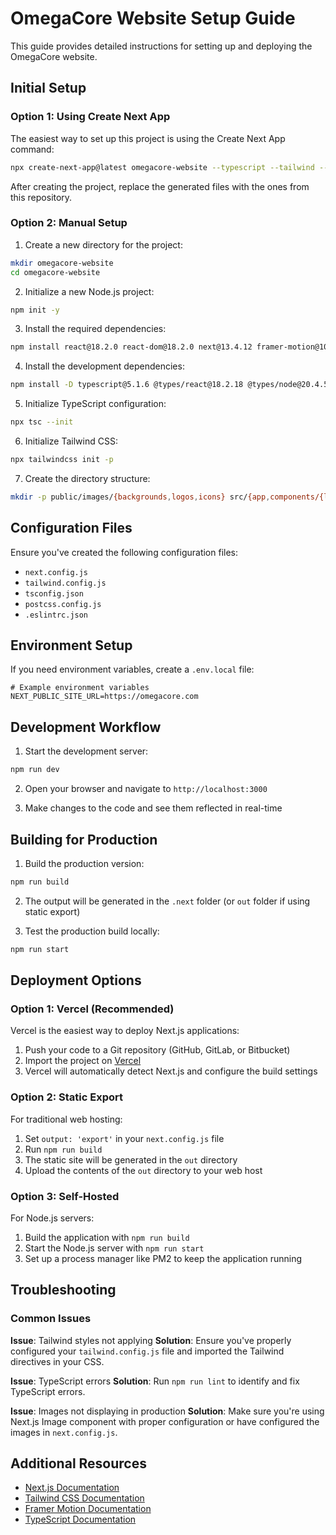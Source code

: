 # OmegaCore Website Setup Guide

This guide provides detailed instructions for setting up and deploying the OmegaCore website.

## Initial Setup

### Option 1: Using Create Next App

The easiest way to set up this project is using the Create Next App command:

```bash
npx create-next-app@latest omegacore-website --typescript --tailwind --eslint
```

After creating the project, replace the generated files with the ones from this repository.

### Option 2: Manual Setup

1. Create a new directory for the project:
```bash
mkdir omegacore-website
cd omegacore-website
```

2. Initialize a new Node.js project:
```bash
npm init -y
```

3. Install the required dependencies:
```bash
npm install react@18.2.0 react-dom@18.2.0 next@13.4.12 framer-motion@10.15.0 react-icons@4.10.1 react-intersection-observer@9.5.2 react-tsparticles@2.12.2 tsparticles@2.12.0 tsparticles-engine@2.12.0 tsparticles-slim@2.12.0
```

4. Install the development dependencies:
```bash
npm install -D typescript@5.1.6 @types/react@18.2.18 @types/node@20.4.5 @types/react-dom@18.2.7 tailwindcss@3.3.3 postcss@8.4.27 autoprefixer@10.4.14 eslint@8.46.0 eslint-config-next@13.4.12
```

5. Initialize TypeScript configuration:
```bash
npx tsc --init
```

6. Initialize Tailwind CSS:
```bash
npx tailwindcss init -p
```

7. Create the directory structure:
```bash
mkdir -p public/images/{backgrounds,logos,icons} src/{app,components/{layout,ui,home,animations},constants,styles,types,utils}
```

## Configuration Files

Ensure you've created the following configuration files:
- `next.config.js`
- `tailwind.config.js`
- `tsconfig.json`
- `postcss.config.js`
- `.eslintrc.json`

## Environment Setup

If you need environment variables, create a `.env.local` file:
```
# Example environment variables
NEXT_PUBLIC_SITE_URL=https://omegacore.com
```

## Development Workflow

1. Start the development server:
```bash
npm run dev
```

2. Open your browser and navigate to `http://localhost:3000`

3. Make changes to the code and see them reflected in real-time

## Building for Production

1. Build the production version:
```bash
npm run build
```

2. The output will be generated in the `.next` folder (or `out` folder if using static export)

3. Test the production build locally:
```bash
npm run start
```

## Deployment Options

### Option 1: Vercel (Recommended)

Vercel is the easiest way to deploy Next.js applications:

1. Push your code to a Git repository (GitHub, GitLab, or Bitbucket)
2. Import the project on [Vercel](https://vercel.com)
3. Vercel will automatically detect Next.js and configure the build settings

### Option 2: Static Export

For traditional web hosting:

1. Set `output: 'export'` in your `next.config.js` file
2. Run `npm run build`
3. The static site will be generated in the `out` directory
4. Upload the contents of the `out` directory to your web host

### Option 3: Self-Hosted

For Node.js servers:

1. Build the application with `npm run build`
2. Start the Node.js server with `npm run start`
3. Set up a process manager like PM2 to keep the application running

## Troubleshooting

### Common Issues

**Issue**: Tailwind styles not applying
**Solution**: Ensure you've properly configured your `tailwind.config.js` file and imported the Tailwind directives in your CSS.

**Issue**: TypeScript errors
**Solution**: Run `npm run lint` to identify and fix TypeScript errors.

**Issue**: Images not displaying in production
**Solution**: Make sure you're using Next.js Image component with proper configuration or have configured the images in `next.config.js`.

## Additional Resources

- [Next.js Documentation](https://nextjs.org/docs)
- [Tailwind CSS Documentation](https://tailwindcss.com/docs)
- [Framer Motion Documentation](https://www.framer.com/motion/)
- [TypeScript Documentation](https://www.typescriptlang.org/docs/)